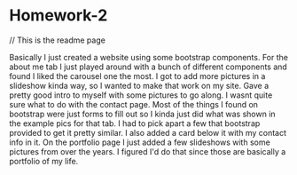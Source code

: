 # Homework-2

// This is the readme page

Basically I just created a website using some bootstrap components. For the about me tab I just played around with a bunch of different components and found I liked the carousel one the most. I got to add more pictures in a slideshow kinda way, so I wanted to make that work on my site. Gave a pretty good intro to myself with some pictures to go along. I wasnt quite sure what to do with the contact page. Most of the things I found on bootstrap were just forms to fill out so I kinda just did what was shown in the example pics for that tab. I had to pick apart a few that bootstrap provided to get it pretty similar. I also added a card below it with my contact info in it. On the portfolio page I just added a few slideshows with some pictures from over the years. I figured I'd do that since those are basically a portfolio of my life.
